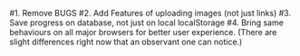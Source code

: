 #1. Remove BUGS
#2. Add Features of uploading images (not just links)
#3. Save progress on database, not just on local localStorage
#4. Bring same behaviours on all major browsers for better user experience. (There are slight differences right now that an observant one can notice.)
